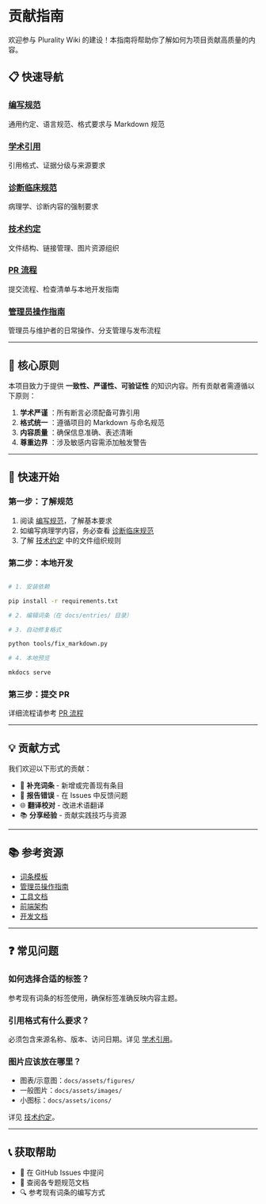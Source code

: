 # 贡献指南

欢迎参与 Plurality Wiki 的建设！本指南将帮助你了解如何为项目贡献高质量的内容。

## 📋 快速导航

### [编写规范](编写规范.md)

通用约定、语言规范、格式要求与 Markdown 规范

### [学术引用](学术引用.md)

引用格式、证据分级与来源要求

### [诊断临床规范](诊断临床规范.md)

病理学、诊断内容的强制要求

### [技术约定](技术约定.md)

文件结构、链接管理、图片资源组织

### [PR 流程](PR流程.md)

提交流程、检查清单与本地开发指南

### [管理员操作指南](../ADMIN_GUIDE.md)

管理员与维护者的日常操作、分支管理与发布流程

---

## 🎯 核心原则

本项目致力于提供 **一致性、严谨性、可验证性** 的知识内容。所有贡献者需遵循以下原则：

1. **学术严谨** ：所有断言必须配备可靠引用
2. **格式统一** ：遵循项目的 Markdown 与命名规范
3. **内容质量** ：确保信息准确、表述清晰
4. **尊重边界** ：涉及敏感内容需添加触发警告

---

## 🚀 快速开始

### 第一步：了解规范

1. 阅读 [编写规范](编写规范.md)，了解基本要求
2. 如编写病理学内容，务必查看 [诊断临床规范](诊断临床规范.md)
3. 了解 [技术约定](技术约定.md) 中的文件组织规则

### 第二步：本地开发

```bash

# 1. 安装依赖

pip install -r requirements.txt

# 2. 编辑词条（在 docs/entries/ 目录）

# 3. 自动修复格式

python tools/fix_markdown.py

# 4. 本地预览

mkdocs serve
```

### 第三步：提交 PR

详细流程请参考 [PR 流程](PR流程.md)

---

## 💡 贡献方式

我们欢迎以下形式的贡献：

- 📝 **补充词条** - 新增或完善现有条目
- 🐛 **报告错误** - 在 Issues 中反馈问题
- 🌐 **翻译校对** - 改进术语翻译
- 📚 **分享经验** - 贡献实践技巧与资源

---

## 📚 参考资源

- [词条模板](../TEMPLATE_ENTRY.md)
- [管理员操作指南](../ADMIN_GUIDE.md)
- [工具文档](../tools/README.md)
- [前端架构](../dev/FRONTEND_ARCHITECTURE.md)
- [开发文档](../dev/)

---

## ❓ 常见问题

### 如何选择合适的标签？

参考现有词条的标签使用，确保标签准确反映内容主题。

### 引用格式有什么要求？

必须包含来源名称、版本、访问日期。详见 [学术引用](学术引用.md)。

### 图片应该放在哪里？

- 图表/示意图：`docs/assets/figures/`
- 一般图片：`docs/assets/images/`
- 小图标：`docs/assets/icons/`

详见 [技术约定](技术约定.md#图片资源组织)。

---

## 📞 获取帮助

- 💬 在 GitHub Issues 中提问
- 📖 查阅各专题规范文档
- 🔍 参考现有词条的编写方式
